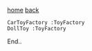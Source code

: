 [home](./page01.md)
[back](./page07.md)


```
CarToyFactory :ToyFactory
DollToy :ToyFactory
```

End..
